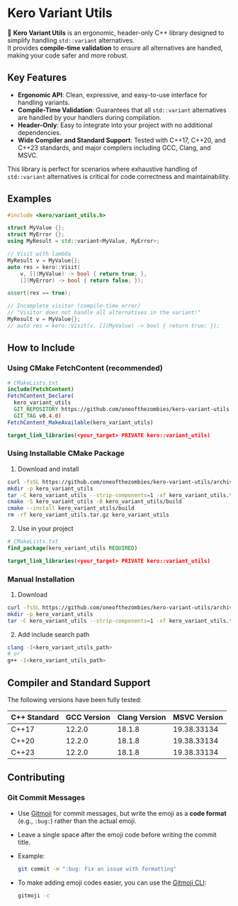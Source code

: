 # Kero Variant Utils

🐸 **Kero Variant Utils** is an ergonomic, header-only C++ library designed to simplify handling `std::variant` alternatives.  
It provides **compile-time validation** to ensure all alternatives are handled, making your code safer and more robust.

## Key Features

- **Ergonomic API**: Clean, expressive, and easy-to-use interface for handling variants.
- **Compile-Time Validation**: Guarantees that all `std::variant` alternatives are handled by your handlers during compilation.
- **Header-Only**: Easy to integrate into your project with no additional dependencies.
- **Wide Compiler and Standard Support**: Tested with C++17, C++20, and C++23 standards, and major compilers including GCC, Clang, and MSVC.

This library is perfect for scenarios where exhaustive handling of `std::variant` alternatives is critical for code correctness and maintainability.

## Examples

```cpp
#include <kero/variant_utils.h>

struct MyValue {};
struct MyError {};
using MyResult = std::variant<MyValue, MyError>;

// Visit with lambda
MyResult v = MyValue{};
auto res = kero::Visit(
    v, [](MyValue) -> bool { return true; },
    [](MyError) -> bool { return false; });

assert(res == true);

// Incomplete visitor (compile-time error)
// "Visitor does not handle all alternatives in the variant!"
MyResult v = MyValue{};
// auto res = kero::Visit(v, [](MyValue) -> bool { return true; });
```

## How to Include

### Using CMake FetchContent (recommended)

```cmake
# CMakeLists.txt
include(FetchContent)
FetchContent_Declare(
  kero_variant_utils
  GIT_REPOSITORY https://github.com/oneofthezombies/kero-variant-utils.git
  GIT_TAG v0.4.0)
FetchContent_MakeAvailable(kero_variant_utils)

target_link_libraries(<your_target> PRIVATE kero::variant_utils)
```

### Using Installable CMake Package

1. Download and install

```bash
curl -fsSL https://github.com/oneofthezombies/kero-variant-utils/archive/refs/tags/v0.4.0.tar.gz -o kero_variant_utils.tar.gz
mkdir -p kero_variant_utils
tar -C kero_variant_utils --strip-components=1 -xf kero_variant_utils.tar.gz
cmake -S kero_variant_utils -B kero_variant_utils/build
cmake --install kero_variant_utils/build
rm -rf kero_variant_utils.tar.gz kero_variant_utils
```

2. Use in your project

```cmake
# CMakeLists.txt
find_package(kero_variant_utils REQUIRED)

target_link_libraries(<your_target> PRIVATE kero::variant_utils)
```

### Manual Installation

1. Download

```bash
curl -fsSL https://github.com/oneofthezombies/kero-variant-utils/archive/refs/tags/v0.4.0.tar.gz -o kero_variant_utils.tar.gz
mkdir -p kero_variant_utils
tar -C kero_variant_utils --strip-components=1 -xf kero_variant_utils.tar.gz
```

2. Add include search path

```bash
clang -I<kero_variant_utils_path>
# or
g++ -I<kero_variant_utils_path>
```

## Compiler and Standard Support

The following versions have been fully tested:

| C++ Standard | GCC Version | Clang Version | MSVC Version |
| ------------ | ----------- | ------------- | ------------ |
| C++17        | 12.2.0      | 18.1.8        | 19.38.33134  |
| C++20        | 12.2.0      | 18.1.8        | 19.38.33134  |
| C++23        | 12.2.0      | 18.1.8        | 19.38.33134  |

## Contributing

### Git Commit Messages

- Use [Gitmoji](https://gitmoji.dev/) for commit messages, but write the emoji as a **code format** (e.g., `:bug:`) rather than the actual emoji.
- Leave a single space after the emoji code before writing the commit title.
- Example:

  ```bash
  git commit -m ":bug: Fix an issue with formatting"
  ```

- To make adding emoji codes easier, you can use the [Gitmoji CLI](https://github.com/carloscuesta/gitmoji-cli):
  ```bash
  gitmoji -c
  ```
